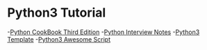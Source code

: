 # Python3 Tutorial 

-[Python CookBook Third Edition](/root/python/PythonTutorial/Py3CookBook/README.md)
-[Python Interview Notes](/root/python/PythonTutorial/InterviewNotes/README.md)
-[Python3 Template](/root/python/PythonTutorial/Template/README.md)
-[Python3 Awesome Script](/root/python/PythonTutorial/awesome/README.md)
